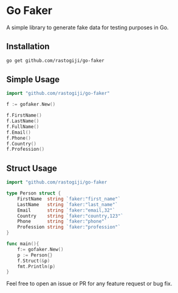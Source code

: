 # Go Faker
A simple library to generate fake data for testing purposes in Go.

## Installation
```bash
go get github.com/rastogiji/go-faker
```

## Simple Usage
```go
import "github.com/rastogiji/go-faker"

f := gofaker.New()

f.FirstName()
f.LastName()
f.FullName()
f.Email()
f.Phone()
f.Country()
f.Profession()
```

## Struct Usage
```go
import "github.com/rastogiji/go-faker

type Person struct {
    FirstName  string `faker:"first_name"`
    LastName   string `faker:"last_name"`
    Email      string `faker:"email,32"`
    Country    string `faker:"country,123"`
    Phone      string `faker:"phone"`
    Profession string `faker:"profession"`
}

func main(){
    f:= gofaker.New()	
    p := Person{}
    f.Struct(&p)
    fmt.Println(p)
}
```
Feel free to open an issue or PR for any feature request or bug fix.
```